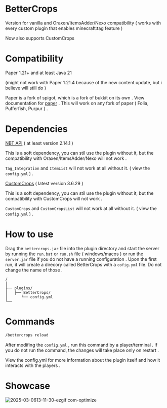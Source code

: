 # BetterCrops

Version for vanilla and Oraxen/ItemsAdder/Nexo compatibility ( works with every custom plugin that enables minecraft:tag feature )

Now also supports CustomCrops 

# Compatibility

Paper 1.21+ and at least Java 21

(might not work with Paper 1.21.4 because of the new content update, but i believe will still do )

Paper is a fork of spigot, which is a fork of bukkit on its own .
View documentation for [paper](https://docs.papermc.io/) .
This will work on any fork of paper ( Folia, Pufferfish, Purpur ) .

# Dependencies

[NBT API](https://www.spigotmc.org/resources/nbt-api.7939/) ( at least version 2.14.1 )

This is a soft dependency, you can stil use the plugin without it, but the compatibility with Oraxen/ItemsAdder/Nexo will not work .

`Tag_Integration`  and `ItemList` will not work at all without it. ( view the `config.yml` ) .

[CustomCrops](https://polymart.org/resource/customcrops.2625) ( latest version 3.6.29 )

This is a soft dependency, you can stil use the plugin without it, but the compatibility with CustomCrops will not work .

`CustomCrops` and `CustomCropsList` will not work at all without it. ( view the `config.yml` ) .

# How to use

Drag the `bettercrops.jar` file into the plugin directory and start the server by running the `run.bat` or `run.sh` file ( windows/macos ) or run the `server.jar` file if you do not have a running configuration .
Upon the first run, it will create a direcory called BetterCrops with a `cofig.yml` file. Do not change the name of those .

```text
/
│
├── plugins/
│   ├── BetterCrops/
│      └── config.yml       
└── 
```

# Commands

```sh
/bettercrops reload
```

After modifing the `config.yml` , run this command by a player/terminal . If you do not run the command, the changes will take place only on restart .

View the config.yml for more information about the plugin itself and how it interacts with the players .

# Showcase


![2025-03-0613-11-30-ezgif com-optimize](https://github.com/user-attachments/assets/0904a7b2-cd7f-4fd5-894f-f995c477069b)

